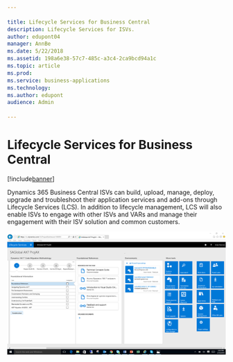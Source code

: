 ```yaml
---

title: Lifecycle Services for Business Central
description: Lifecycle Services for ISVs.
author: edupont04
manager: AnnBe
ms.date: 5/22/2018
ms.assetid: 198a6e38-57c7-485c-a3c4-2ca9bcd94a1c
ms.topic: article
ms.prod:
ms.service: business-applications
ms.technology:
ms.author: edupont
audience: Admin

---
```

#  Lifecycle Services for Business Central
[!include[banner](../../includes/banner.md)]

Dynamics 365 Business Central ISVs can build, upload, manage, deploy, upgrade and troubleshoot their application services and add-ons through Lifecycle Services (LCS). In addition to lifecycle management, LCS will also enable ISVs to engage with other ISVs and VARs and manage their engagement with their ISV solution and common customers.  

![Lifecycle Services portal](media/lifecycle-services-isvs-1.png "")
